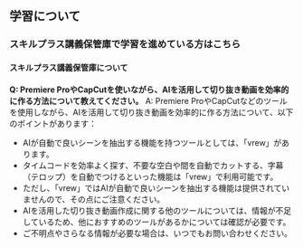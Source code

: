 ## 学習について
### スキルプラス講義保管庫で学習を進めている方はこちら
#### スキルプラス講義保管庫について

**Q: Premiere ProやCapCutを使いながら、AIを活用して切り抜き動画を効率的に作る方法について教えてください。**
A: Premiere ProやCapCutなどのツールを使用しながら、AIを活用して切り抜き動画を効率的に作る方法について、以下のポイントがあります：
- AIが自動で良いシーンを抽出する機能を持つツールとしては、「vrew」があります。
- タイムコードを効率よく探す、不要な空白や間を自動でカットする、字幕（テロップ）を自動でつけるといった機能は「vrew」で利用可能です。
- ただし、「vrew」ではAIが自動で良いシーンを抽出する機能は提供されていませんので、その点にご注意ください。
- AIを活用した切り抜き動画作成に関する他のツールについては、情報が不足しているため、他におすすめのツールがあるかについては確認が必要です。
- ご不明点やさらなる情報が必要な場合は、いつでもお問い合わせください。


